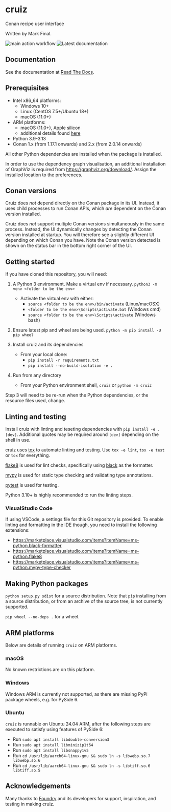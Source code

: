 # cruiz

Conan recipe user interface

Written by Mark Final.

![main action workflow](https://github.com/markfinal/cruiz/actions/workflows/main.yml/badge.svg)
![Latest documentation](https://img.shields.io/readthedocs/cruiz)

## Documentation
See the documentation at [Read The Docs](https://cruiz.readthedocs.io/).

## Prerequisites

- Intel x86_64 platforms:
  - Windows 10+
  - Linux (CentOS 7.5+/Ubuntu 18+)
  - macOS (11.0+)
- ARM platforms:
  - macOS (11.0+), Apple silicon
  - additional details found [here](#arm-platforms)
- Python 3.9-3.13
- Conan 1.x (from 1.17.1 onwards) and 2.x (from 2.0.14 onwards)

All other Python dependencies are installed when the package is installed.

In order to use the dependency graph visualisation, an additional installation of GraphViz is required from https://graphviz.org/download/. Assign the installed location to the preferences.

## Conan versions
Cruiz does _not_ depend directly on the Conan package in its UI. Instead, it uses child processes to run Conan APIs, which _are_ dependent on the Conan version installed.

Cruiz does _not_ support multiple Conan versions simultaneously in the same process. Instead, the UI dynamically changes by detecting the Conan version installed at startup. You will therefore see a slightly different UI depending on which Conan you have. Note the Conan version detected is shown on the status bar in the bottom right corner of the UI.

## Getting started
If you have cloned this repository, you will need:

1. A Python 3 environment. Make a virtual env if necessary. `python3 -m venv <folder to be the env>`
    - Activate the virtual env with either:
        - `source <folder to be the env>/bin/activate` (Linux/macOSX)
        - `<folder to be the env>\Scripts\activate.bat` (Windows cmd)
        - `source <folder to be the env>\Scripts\activate` (Windows bash)

2. Ensure latest pip and wheel are being used. `python -m pip install -U pip wheel`

3. Install cruiz and its dependencies

    - From your local clone:
        - `pip install -r requirements.txt`
        - `pip install --no-build-isolation -e .`

4. Run from any directory

    - From your Python environment shell, `cruiz` or `python -m cruiz`

Step 3 will need to be re-run when the Python dependencies, or the resource files used, change.

## Linting and testing
Install cruiz with linting and teseting dependencies with `pip install -e .[dev]`. Additional quotes may be required around `[dev]` depending on the shell in use.

cruiz uses [tox](https://tox.wiki/en/latest/) to automate linting and testing. Use `tox -e lint`, `tox -e test` or `tox` for everything.

[flake8](https://flake8.pycqa.org/en/latest/) is used for lint checks, specifically using [black](https://black.readthedocs.io/en/stable/) as the formatter.

[mypy](https://mypy.readthedocs.io/en/stable/) is used for static type checking and validating type annotations.

[pytest](https://docs.pytest.org/en/stable/) is used for testing.

Python 3.10+ is highly recommended to run the linting steps.

### VisualStudio Code
If using VSCode, a settings file for this Git repository is provided. To enable linting and formatting in the IDE though, you need to install the following extensions:
* https://marketplace.visualstudio.com/items?itemName=ms-python.black-formatter
* https://marketplace.visualstudio.com/items?itemName=ms-python.flake8
* https://marketplace.visualstudio.com/items?itemName=ms-python.mypy-type-checker

## Making Python packages
`python setup.py sdist` for a source distribution. Note that `pip` installing from a source distribution, or from an archive of the source tree, is not currently supported.

`pip wheel --no-deps .` for a wheel.

## ARM platforms
Below are details of running `cruiz` on ARM platforms.

### macOS
No known restrictions are on this platform.

### Windows
Windows ARM is currently not supported, as there are missing PyPi package wheels, e.g. for PySide 6.

### Ubuntu
`cruiz` is runnable on Ubuntu 24.04 ARM, after the following steps are executed to satisfy using features of PySide 6:
* Run `sudo apt install libdouble-conversion3`
* Run `sudo apt install libminizip1t64`
* Run `sudo apt install libsnappy1v5`
* Run `cd /usr/lib/aarch64-linux-gnu && sudo ln -s libwebp.so.7 libwebp.so.6`
* Run `cd /usr/lib/aarch64-linux-gnu && sudo ln -s libtiff.so.6 libtiff.so.5`

## Acknowledgements
Many thanks to [Foundry](https://www.foundry.com/) and its developers for support, inspiration, and testing in making cruiz.
